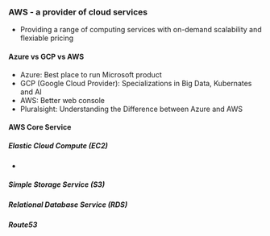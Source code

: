 ### AWS - a provider of cloud services
- Providing a range of computing services with on-demand scalability and flexiable pricing
#### Azure vs GCP vs AWS
- Azure: Best place to run Microsoft product
- GCP (Google Cloud Provider): Specializations in Big Data, Kubernates and AI
- AWS: Better web console
- Pluralsight: Understanding the Difference between Azure and AWS
#### AWS Core Service
##### Elastic Cloud Compute (EC2)
- 
##### Simple Storage Service (S3)
##### Relational Database Service (RDS)
##### Route53
<!--stackedit_data:
eyJoaXN0b3J5IjpbLTIxMjMzNTM5MTIsOTI3NTM2MzY1LDE4OD
U2MTY1NTksMTQzMjM5MDg0NiwtMjA4ODc0NjYxMiw3MzA5OTgx
MTZdfQ==
-->